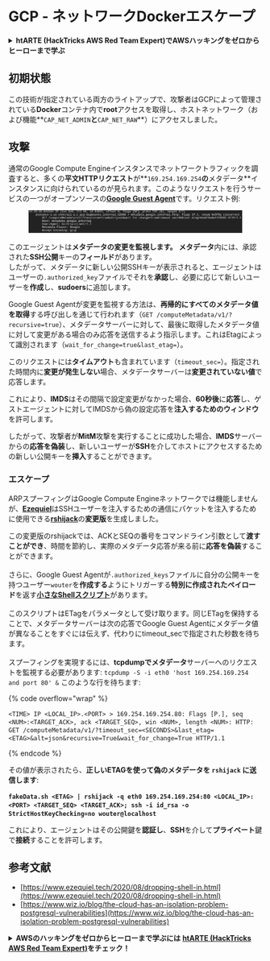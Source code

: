 # GCP - ネットワークDockerエスケープ

<details>

<summary><strong>htARTE (HackTricks AWS Red Team Expert)でAWSハッキングをゼロからヒーローまで学ぶ</strong></summary>

HackTricksをサポートする他の方法:

* **HackTricksにあなたの会社を広告したい**、または**HackTricksをPDFでダウンロードしたい**場合は、[**サブスクリプションプラン**](https://github.com/sponsors/carlospolop)をチェックしてください！
* [**公式PEASS & HackTricksグッズ**](https://peass.creator-spring.com)を入手する
* [**The PEASS Family**](https://opensea.io/collection/the-peass-family)を発見し、独占的な[**NFTs**](https://opensea.io/collection/the-peass-family)のコレクションをチェックする
* 💬 [**Discordグループ**](https://discord.gg/hRep4RUj7f)に**参加する**か、[**テレグラムグループ**](https://t.me/peass)に参加するか、**Twitter** 🐦 [**@carlospolopm**](https://twitter.com/carlospolopm)を**フォローする**。
* [**HackTricks**](https://github.com/carlospolop/hacktricks)と[**HackTricks Cloud**](https://github.com/carlospolop/hacktricks-cloud)のgithubリポジトリにPRを提出して、あなたのハッキングのコツを共有する。

</details>

## 初期状態

この技術が指定されている両方のライトアップで、攻撃者はGCPによって管理されている**Docker**コンテナ内で**root**アクセスを取得し、ホストネットワーク（および機能**`CAP_NET_ADMIN`**と**`CAP_NET_RAW`**）にアクセスしました。

## 攻撃

通常のGoogle Compute Engineインスタンスでネットワークトラフィックを調査すると、多くの**平文HTTPリクエスト**が**`169.254.169.254`**の**メタデータ**インスタンスに向けられているのが見られます。このようなリクエストを行うサービスの一つがオープンソースの[**Google Guest Agent**](https://github.com/GoogleCloudPlatform/guest-agent)です。リクエスト例:

<figure><img src="../../../.gitbook/assets/image (1) (4).png" alt=""><figcaption></figcaption></figure>

このエージェントは**メタデータの変更を監視します。** **メタデータ**内には、承認された**SSH公開**キーの**フィールド**があります。\
したがって、メタデータに新しい公開SSHキーが表示されると、エージェントはユーザーの`.authorized_key`ファイルでそれを**承認**し、必要に応じて新しいユーザーを**作成**し、**sudoers**に追加します。

Google Guest Agentが変更を監視する方法は、**再帰的にすべてのメタデータ値を取得**する呼び出しを通じて行われます（`GET /computeMetadata/v1/?recursive=true`）、メタデータサーバーに対して、最後に取得したメタデータ値に対して変更がある場合のみ応答を送信するよう指示します。これはEtagによって識別されます（`wait_for_change=true&last_etag=`）。

このリクエストには**タイムアウト**も含まれています（`timeout_sec=`）。指定された時間内に**変更が発生しない**場合、メタデータサーバーは**変更されていない値**で応答します。

これにより、**IMDS**はその間隔で設定変更がなかった場合、**60秒後**に**応答**し、ゲストエージェントに対してIMDSから偽の設定応答を**注入するためのウィンドウ**を許可します。

したがって、攻撃者が**MitM**攻撃を実行することに成功した場合、**IMDS**サーバーからの**応答を偽装**し、新しいユーザーが**SSH**を介してホストにアクセスするための新しい公開キーを**挿入**することができます。

### エスケープ

ARPスプーフィングはGoogle Compute Engineネットワークでは機能しませんが、[**Ezequiel**](https://www.ezequiel.tech/2020/08/dropping-shell-in.html)はSSHユーザーを注入するための通信にパケットを注入するために使用できる[**rshijack**](https://github.com/ezequielpereira/rshijack)の**変更版**を生成しました。

この変更版のrshijackでは、ACKとSEQの番号をコマンドライン引数として**渡すことができ**、時間を節約し、実際のメタデータ応答が来る前に**応答を偽装**することができます。\
\
さらに、Google Guest Agentが`.authorized_keys`ファイルに自分の公開キーを持つユーザー`wouter`を**作成する**ようにトリガーする**特別に作成されたペイロード**を返す[**小さなShellスクリプト**](https://gist.github.com/ezequielpereira/914c2aae463409e785071213b059f96c#file-fakedata-sh)があります。\
\
このスクリプトはETagをパラメータとして受け取ります。同じETagを保持することで、メタデータサーバーは次の応答でGoogle Guest Agentにメタデータ値が異なることをすぐには伝えず、代わりにtimeout\_secで指定された秒数を待ちます。\
\
スプーフィングを実現するには、**tcpdumpでメタデータ**サーバーへのリクエストを監視する必要があります: `tcpdump -S -i eth0 'host 169.254.169.254 and port 80' &` このような行を待ちます:

{% code overflow="wrap" %}
```
<TIME> IP <LOCAL_IP>.<PORT> > 169.254.169.254.80: Flags [P.], seq <NUM>:<TARGET_ACK>, ack <TARGET_SEQ>, win <NUM>, length <NUM>: HTTP: GET /computeMetadata/v1/?timeout_sec=<SECONDS>&last_etag=<ETAG>&alt=json&recursive=True&wait_for_change=True HTTP/1.1
```
{% endcode %}

その値が表示されたら、**正しいETAGを使って偽のメタデータを `rshijack` に送信します**:

**`fakeData.sh <ETAG> | rshijack -q eth0 169.254.169.254:80 <LOCAL_IP>:<PORT> <TARGET_SEQ> <TARGET_ACK>; ssh -i id_rsa -o StrictHostKeyChecking=no wouter@localhost`**

これにより、エージェントはその公開鍵を**認証し**、**SSH**を介して**プライベート**鍵で**接続**することを許可します。

## 参考文献

* [https://www.ezequiel.tech/2020/08/dropping-shell-in.html](https://www.ezequiel.tech/2020/08/dropping-shell-in.html)
* [https://www.wiz.io/blog/the-cloud-has-an-isolation-problem-postgresql-vulnerabilities](https://www.wiz.io/blog/the-cloud-has-an-isolation-problem-postgresql-vulnerabilities)

<details>

<summary><strong>AWSのハッキングをゼロからヒーローまで学ぶには</strong> <a href="https://training.hacktricks.xyz/courses/arte"><strong>htARTE (HackTricks AWS Red Team Expert)</strong></a><strong>をチェック！</strong></summary>

HackTricksをサポートする他の方法:

* **HackTricksにあなたの会社を広告したい**、または**HackTricksをPDFでダウンロードしたい**場合は、[**サブスクリプションプラン**](https://github.com/sponsors/carlospolop)をチェックしてください！
* [**公式PEASS & HackTricksグッズ**](https://peass.creator-spring.com)を手に入れましょう。
* [**The PEASS Family**](https://opensea.io/collection/the-peass-family)を発見し、独占的な[**NFTs**](https://opensea.io/collection/the-peass-family)のコレクションをチェックしてください。
* 💬 [**Discordグループ**](https://discord.gg/hRep4RUj7f)や[**テレグラムグループ**](https://t.me/peass)に**参加する**か、**Twitter** 🐦 [**@carlospolopm**](https://twitter.com/carlospolopm)で**フォロー**してください。
* [**HackTricks**](https://github.com/carlospolop/hacktricks)と[**HackTricks Cloud**](https://github.com/carlospolop/hacktricks-cloud)のgithubリポジトリにPRを提出して、あなたのハッキングのコツを**共有**してください。

</details>
